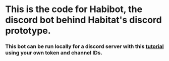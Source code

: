 # This is the code for Habibot, the discord bot behind Habitat's discord prototype. 

### This bot can be run locally for a discord server with this [tutorial](https://discordpy.readthedocs.io/en/stable/discord.html) using your own token and channel IDs. 
